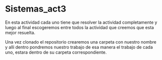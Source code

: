 # Sistemas_act3

En esta actividad cada uno tiene que resolver la actividad completamente y luego al final escogeremos entre todos la actividad que creemos que esta mejor resuelta.

Una vez clonado el repositorio crearemos una carpeta con nuestro nombre y alli dentro pondremos nuestro trabajo de esa manera el trabajo de cada uno, estara dentro de su carpeta correspondiente.
